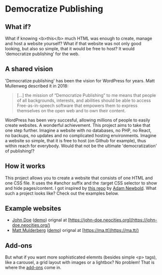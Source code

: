# Democratize Publishing

## What if?

What if knowing &lt;b&gt;this&lt;/b&gt; much HTML was enough to create, manage and host a website yourself? What if that website was not only good looking, but also so simple, that it would be free to host? It would 'democratize publishing' for the web.

## A shared vision

'Democratize publishing' has been the vision for WordPress for years. Matt Mullenweg described it in 2018:

> [...] the mission of “Democratize Publishing” to me means that people of all backgrounds, interests, and abilities should be able to access Free-as-in-speech software that empowers them to express themselves on the open web and to own their content.

WordPress has been very succesful, allowing millions of people to easily create websites. A wonderful achievement. This project aims to take that one step further. Imagine a website with no databases, no PHP, no React, no backups, no updates and no complicated hosting environments. Imagine a website so simple, that it is free to host (on Github for example), thus within reach for everybody. Would that not be the ultimate 'democratization' of publishing!?

## How it works

This project allows you to create a website that consists of one HTML and one CSS file. It uses the #anchor suffix and the :target CSS selector to show and hide pages/content. I got inspired by [this repo](https://github.com/cadars/john-doe) by [Adam Newbold](https://www.linkedin.com/in/neatnik/). What such a project looks like? Check out the examples below.

## Example websites

- [John Doe](demo/) ([demo](https://jhvanderschee.github.io/democratizepublishing/demo/)) orignal at [https://john-doe.neocities.org](https://john-doe.neocities.org/)
- [Matt Mulderberg](matt-mullenweg/) ([demo](https://jhvanderschee.github.io/democratizepublishing/matt-mullenweg/)) orignal at [https://ma.tt](https://ma.tt/)

## Add-ons

But what if you want more sophisticated elemnts (besides simple &lt;p&gt; tags), like a carousel, a grid layout with images or a lightbox? No problem! That is where the [add-ons](add-ons/) come in.

